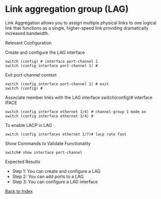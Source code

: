# Link aggregation group (LAG)

Link Aggregation allows you to assign multiple physical links to one logical link that functions as a single, higher-speed link providing dramatically increased bandwidth.

Relevant Configuration

Create and configure the LAG interface

```
switch (config) # interface port-channel 1
switch (config interface port-channel 1) #
```

Exit port-channel context

```
switch (config interface port-channel 1) # exit
switch (config) #
```

Associate member links with the LAG interface switch(config)# interface IFACE

```
switch (config interface ethernet 1/4) # channel-group 1 mode on
switch (config interface ethernet 1/4) #
```

To enable LACP in LAG

```
switch (config interfaces ethernet 1/7)# lacp rate fast
```

Show Commands to Validate Functionality

```
switch# show interface port-channel
```

Expected Results

* Step 1: You can create and configure a LAG
* Step 2: You can add ports to a LAG
* Step 3: You can configure a LAG interface

[Back to Index](../index.md)

